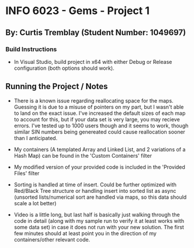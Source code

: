 # INFO 6023 - Gems - Project 1
## By: Curtis Tremblay (Student Number: 1049697)


### Build Instructions
- In Visual Studio, build project in x64 with either Debug or Release configuration (both options should work).
## Running the Project / Notes

- There is a known issue regarding reallocating space for the maps. Guessing it is due to a misuse of pointers on my part, but I wasn't able to land on the exact issue. I've increased the default sizes of each map to account for this, but if your data set is very large, you may recieve errors. I've tested up to 1000 users though and it seems to work, though similar SIN numbers being genereated could cause reallocation sooner than I anticipated.

- My containers (A templated Array and Linked List, and 2 variations of a Hash Map) can be found in the 'Custom Containers' filter

- My modified version of your provided code is included in the 'Provided Files' filter

- Sorting is handled at time of insert. Could be further optimized with Red/Black Tree structure or handling insert into sorted list as async (unsorted lists/numerical sort are handled via maps, so this data should scale a lot better)

- Video is a little long, but last half is basically just walking through the code in detail (along with my sample run to verify it at least works with some data set) in case it does not run with your new solution. The first few minutes should at least point you in the direction of my containers/other relevant code.
